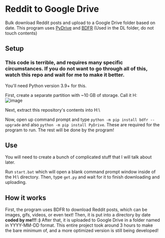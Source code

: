 # Reddit to Google Drive
Bulk download Reddit posts and upload to a Google Drive folder based on date. 
This program uses [PyDrive](https://pypi.org/project/PyDrive/) and [BDFR](https://github.com/aliparlakci/bulk-downloader-for-reddit) (Used in the DL folder, do not touch contents)

## Setup
### This code is terrible, and requires many specific circumstances. If you do not want to go through all of this, watch this repo and wait for me to make it better.

You'll need Python version 3.9+ for this.

First, create a separate partition with ~10 GB of storage. Call it H:\
![image](https://user-images.githubusercontent.com/69993704/131233892-eb61c30c-2817-4247-b453-673033acbbfd.png)

Next, extract this repository's contents into H:\

Now, open up command prompt and type `python -m pip install bdfr --upgrade` and also `python -m pip install PyDrive`. These are required for the program to run. The rest will be done by the program!

## Use
You will need to create a bunch of complicated stuff that I will talk about later.

Run `start.bat` which will open a blank command prompt window inside of the H:\ directory. Then, type `get.py` and wait for it to finish downloading and uploading.

## How it works
First, the program uses BDFR to download Reddit posts, which can be images, gifs, videos, or even text! Then, it is put into a directory by date **coded by me!!! :)** After that, it is uploaded to Google Drive in a folder named in YYYY-MM-DD format. This entire project took around 3 hours to make the bare minimum of, and a more optimized version is still being developed!
